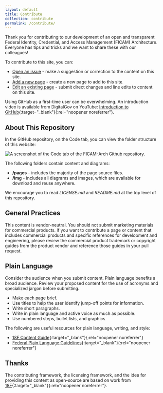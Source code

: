 ```yaml
---
layout: default
title: Contribute
collection: contribute
permalink: /contribute/
---
```


Thank you for contributing to our development of an open and transparent Federal Identity, Credential, and Access Management (FICAM) Architecture. Everyone has tips and tricks and we want to share these with our colleagues!

To contribute to this site, you can:

- [Open an issue]({{site.baseurl}}/contribute/openissue) - make a suggestion or correction to the content on this site.
- [Add a new page]({{site.baseurl}}/contribute/addpage) - create a new page to add to this site.
- [Edit an existing page]({{site.baseurl}}/contribute/editpage) - submit direct changes and line edits to content on this site.

Using GitHub as a first-time user can be overwhelming. An introduction video is available from DigitalGov on YouTube: [Introduction to GitHub](https://youtu.be/uNa9GOtM6NE){:target="_blank"}{:rel="noopener noreferrer"}.

## About This Repository

In the GitHub repository, on the Code tab, you can view the folder structure of this website:

![A screenshot of the Code tab of the FICAM-Arch Github repository.]({{site.baseurl}}/img/contribute/CodeTab.png)

The following folders contain content and diagrams:

- **/pages** - includes the majority of the page source files.
- **/img** - includes all diagrams and images, which are available for download and reuse anywhere.

We encourage you to read *LICENSE.md* and *README.md* at the top level of this repository.

## General Practices

This content is vendor-neutral. You should not submit marketing materials for commercial products. If you want to contribute a page or content that includes commercial products and specific references for development and engineering, please review the commercial product trademark or copyright guides from the product vendor and reference those guides in your pull request.

## Plain Language

Consider the audience when you submit content. Plain language benefits a broad audience. Review your proposed content for the use of acronyms and specialized jargon before submitting.

- Make each page brief.
- Use titles to help the user identify jump-off points for information.
- Write short paragraphs.
- Write in plain language and active voice as much as possible.
- Use numbered steps, bullet lists, and graphics.

The following are useful resources for plain language, writing, and style:

- [18F Content Guide](https://content-guide.18f.gov/){:target="_blank"}{:rel="noopener noreferrer"}
- [Federal Plain Language Guidelines](http://www.plainlanguage.gov/){:target="_blank"}{:rel="noopener noreferrer"}

## Thanks

The contributing framework, the licensing framework, and the idea for providing this content as open-source are based on work from [18F](https://18f.gsa.gov/){:target="_blank"}{:rel="noopener noreferrer"}.

